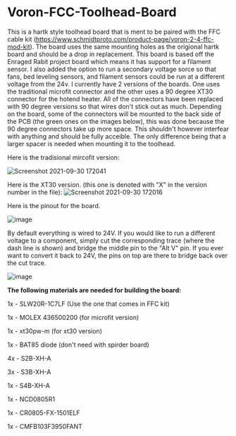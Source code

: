 # Voron-FCC-Toolhead-Board

This is a hartk style toolhead board that is ment to be paired with the FFC cable kit (https://www.schmidtproto.com/product-page/voron-2-4-ffc-mod-kit). The board uses the same mounting holes as the origional hartk board and should be a drop in replacement. This board is based off the Enraged Rabit project board which means it has support for a filament sensor. I also added the option to run a secondary voltage sorce so that fans, bed leveling sensors, and filament sensors could be run at a different voltage from the 24v. I currently have 2 versions of the boards. One uses the traditional microfit connector and the other uses a 90 degree XT30 connector for the hotend heater. All of the connectors have been replaced with 90 degree versions so that wires don't stick out as much. Depending on the board, some of the connectors will be mounted to the back side of the PCB (the green ones on the images below), this was done because the 90 degree connectors take up more space. This shouldn't however interfear with anything and should be fully acceible. The only difference being that a larger spacer is needed when mounting it to the toolhead.


Here is the tradisional mircofit version:

![Screenshot 2021-09-30 172041](https://user-images.githubusercontent.com/88988273/135537802-c198590a-74cb-4a0a-b07a-19de98ca468c.png)


Here is the XT30 version. (this one is denoted with "X" in the version number in the file):
![Screenshot 2021-09-30 172016](https://user-images.githubusercontent.com/88988273/135537817-4cdc0cac-7621-4da6-8ad7-c88fc26d738b.png)


Here is the pinout for the board.

![image](https://user-images.githubusercontent.com/88988273/147166781-29ba472f-0c12-47d0-bc03-362e2d69663d.png)



By default everything is wired to 24V. If you would like to run a different voltage to a component, simply cut the corresponding trace (where the dash line is shown) and bridge the middle pin to the "Alt V" pin. If you ever want to convert it back to 24V, the pins on top are there to bridge back over the cut trace.

![image](https://user-images.githubusercontent.com/88988273/135538372-7765fff0-e6c2-4675-bba5-b7b5dacc4b92.png)


**The following materials are needed for building the board:**

1x - SLW20R-1C7LF (Use the one that comes in FFC kit)

1x - MOLEX 436500200 (for microfit version)

1x - xt30pw-m (for xt30 version)

1x - BAT85 diode (don't need with spirder board)

4x - S2B-XH-A

3x - S3B-XH-A

1x - S4B-XH-A

1x - NCD0805R1

1x - CR0805-FX-1501ELF

1x - CMFB103F3950FANT
